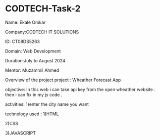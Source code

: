 # CODTECH-Task-2


Name: Ekale Omkar

Company:CODTECH IT SOLUTIONS

ID: CT08DS5263

Domain: Web Development

Duration:July to August 2024

Mentor: Muzammil Ahmed

Overview of the project
 project : Wheather Forecast App

 objective: In this web i can take api key from the open wheather website .
 then i can fix in my js code .

activities:
1)enter the city name you want 

technology used :
1)HTML

2)CSS

3)JAVASCRIPT
